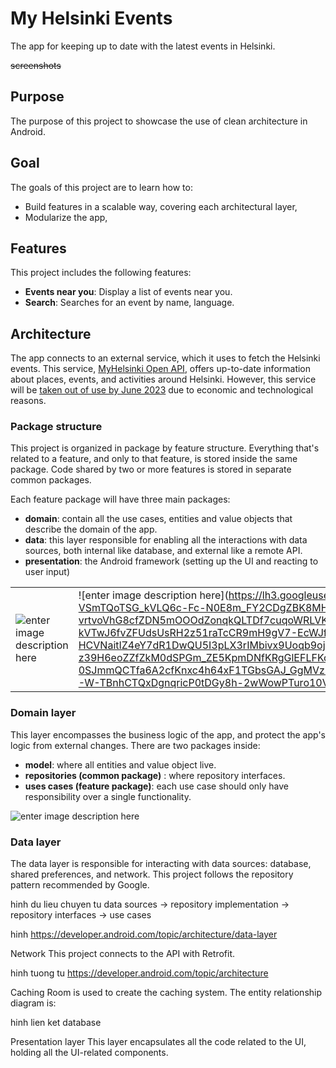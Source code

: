 # My Helsinki Events

The app for keeping up to date with the latest events in Helsinki.

~~screenshots~~

## Purpose

The purpose of this project to showcase the use of clean architecture in Android.

## Goal

The goals of this project are to learn how to:
 - Build features in a scalable way, covering each architectural layer,
 - Modularize the app,

## Features

This project includes the following features:
 - **Events near you**: Display a list of events near you.
 - **Search**: Searches for an event by name, language.

## Architecture
The app connects to an external service, which it uses to fetch the Helsinki events. This service, [MyHelsinki Open API](https://open-api.myhelsinki.fi/doc), offers up-to-date information about places, events, and activities around Helsinki. However, this service will be [taken out of use by June 2023](https://open-api.myhelsinki.fi/) due to economic and technological reasons.

### Package structure
This project is organized in package by feature structure. Everything that's related to a feature, and only to that feature, is stored inside the same package. Code shared by two or more features is stored in separate common packages.

Each feature package will have three main packages:
 - **domain**: contain all the use cases, entities and value objects that describe the domain of the app.
 - **data**: this layer responsible for enabling all the interactions with data sources, both internal like database, and external like a remote API.
 - **presentation**: the Android framework (setting up the UI and reacting to user input)

|  |  |
|--|--|
|![enter image description here](https://lh3.googleusercontent.com/JbUjrqoVEOavTWPpVjsbCuDsak2fK93ZewzR9Iv2s_5dmGqm0K9dWU6wPu5D8gstifqi9eQHuxJkau3yNpgp4HNGpyatRWEUpuVqnW_9d4GuWSkFuz0I-e-oIoMkDLy24QMxwk6m3A7WCwdzsjJlgNa8n9QbaKBInUh-26Frl5HIlvmD3EVJcMqdvYyrgdtwy3iEs_idn7e_w11s9IdKsa199ll1_oGW4eb2o6uxjFb3FC5QSIHvbq7JCenQhoQroLz6j3ohygwPAfwAg0OKUUKQXcW84BVtgpIToYiSnePqWHgSeGbHfWQ5XGNj-74B9BKk78pBG4E9Yl7PqfpiAkFTd6UXFr9hQYTvefTC46LzC0b3In6LY6rAdbAJbmBH5C81wlaLefQnH7UyH3Sjjplzidp6VLEEkd_fHJVz5d6COe8a9TUz_1ljbexzWG05NL-2vaCDxk9gJ3mre5CcQjeHjpMqOcUBhEK2T0dkjRnVhC3_1mB61q39p8qyCH-gLWw--n-bhnY2-BHT0UX0lIrsgreQ0u1oYwTCeaTKjKaL-xy0D6aVZPg3A1y9atep5iMXu6mSNSEet9fgdltd4Wbnr3GJhK3izvrYqvb-gwtxOYluQUPXBL_FFvhcJHULfKzgXJalCFH75A6xJHIYU55c6L_h8R1IMWzNF-a5VjhHphtEhg0MZvFGVZqSqdsm16skuXLCsrTb08DWqUbHEf2cROeplLAFJaoESN2JZuKRsCZt3ydnmO2iDRWDu4yVoxRnsxBL4j5NVX37l6tP-tcVAGTbi6Yd7IF5sySIadZiu2FDCMWEgaH8s0rmVarcAmFnhbmLsUrdH6HvwWWZ8JGTr8e3Vho1rcfbjT4BalB_2Urv0r0N34Do7_c9oZgC6rO9KtIKjgAKLuJlni3k9K-is8ewpg8zDrAcr9VwxEJSokGNzGDFtsCqvmM4zu9WxFzcaG2ws8j1vQKks-2d8dorp0ujMIL6iW40a2I3lS9aX2Qy9uy7AA8e=w436-h634-s-no?authuser=2) | ![enter image description here](https://lh3.googleusercontent.com/lwRqwmvlO6DXkUqQU8ID_zjO7AFu3JrbenHhYVKn4n4Y-bw79aH0Hp9gykWRLSAEHjA1BL2jzjpMr9v8OxsF9-UyRy6-MP-pOtJppmRDjZCbuIBvIEFyK_ijv-VSmTQoTSG_kVLQ6c-Fc-N0E8m_FY2CDgZBK8MHSvRSO1HSFXUFfOnH_VIvPTb87719Twb_RxKuyH54mMkIRpNIlQqQwLGvqQ0PGdJubAuIzolykkOADQbG3zCDUQZicEhi00QtuB-dTp5-vrtvoVhG8cfZDN5mOOOdZonqkQLTDf7cuqoWRLVKv5nCIMEJ_pJUo9ACLUQWJqLhYbS5E8gDiNLEXr4dH9IArnT33v_2DxN5way75M7JSjXViqlSsd1IgfKbiESMvnL4NFGHZ7zHrKP_MQddJKVYHOn-kVTwJ6fvZFUdsUsRH2z51raTcCR9mH9gV7-EcWJfpZXkC6z0B2i-KIzoQnxMIZzHU7OvpP7L8DLsqnTJFzaGFC0IcQ9VCR1hKhrm-HCVNaitIZ4eY7dR1DwQU5I3pLX3rIMbivx9Uoqb9ojv1s_hfaqcuWE_ToF2Wemqa4iz1jkbWhixPFcnxmNB7weH-0nPTC7qVtFK49D0jAToDTIrhU2z1YqyJnVwdcxSEY8CSVrsZ7xFAULJFTlyS5hptqBKzEZefguBv8Foy2zTh47bP-z39H6eoZZfZkM0dSPGm_ZE5KpmDNfKRgGlEFLFKok4asP0Wug1qqvgiddjSg7Y80ga6QeF-0SJmmQCTfa6A2cfKnxc4h64xF1TGbsGAJ_GgMVzLqQcBzg8BHXzzgaEmIWxn2VF2D6xrxEWaXctMpl7337HByuu2ZDU28Kp3RCPkeYioVl09uimMAWAOYrw_0d5XoyOeOjjbZQeP9ntubU6j1pPVZn7MF1XdXJtaWQ9hb4P_I8-W-TBnhCTQxDgnqricP0tDGy8h-2wWowPTuro10VEmpkkS4HeoGcLk4_npPGSYvhZsQxQEfuLm8WbF1s3=w640-h1278-s-no?authuser=0 =300x600) |


### Domain layer
This layer encompasses the business logic of the app, and protect the app's logic from external changes. There are two packages inside:
 - **model**: where all entities and value object live.
 - **repositories (common package)** : where repository interfaces.
 - **uses cases (feature package)**: each use case should only have responsibility over a single functionality.

![enter image description here](https://lh3.googleusercontent.com/EZ2pfw4w5y01OucAJG7tCHeEUEs-K0JkAILrznO8UNsw_9W_s78VoTdYnvX5XdyDrsPbCn7ATWg3yGbCdp44j4Hu86TZmg9Mi__FrS_44tXw9w1qQvMMurosr1EWBTGg6zJoCZ8adSAp9Eii1Y7QA5uBRbcar0d2Gc08daOCRM81w083EnvubnRLVQClEIvJhCqrhl9CcngOWO0mdN8ymKLU7r7_1lBUx3E51UHm6k05HT7h814KKEAbDI0NVEgAHlSKdvKdf_QLziVOFxIRrnPbEF9dVq4oheHw6p8MS5d6p4DJgeWyeWPFaO0gfqyUo-y25DVBkqrVrzSiGomY2lPwKrfkiAeZluCCJzAeQj7a57N5a8OsclQxeaz1koZ_ptJg3sIIodwsAFf9-OGQ12v-Gu3aIABUwM64LPhyGRucLvV7TWDikvoBw-zFxp9GkcM23G2LYwi2zYKRkJO95un2xdxQe9GFJofu_hxXl6Kp7REjg2diEitzc8t_kXLTTYHAdCTuZOzwdZ_GY1bv36w28f5n1aYlnbgEPjAIWaax3mR-h2TZFpdBZROiQpcW80Ab91UyxiQaf5-aTKrOmevmPMZENeo5Ytye76IMH_rPFUtir96dIfrS_R06jI4bSojmJlYp5s4mKEuaw0vYooM4su9VVt2lhqCPrZg4AgKnEXMU-ZEYacPTmEhEwcZrEm7IAbx386RO-jKZD_g_-OpAGcVDpmYCqrQs_2IJ3ZiblrZUoc0P0rBiVZwZ3EG3pfqgXOEam5Y3U3DP4BgRRzKBYV59ocjemxAZAvA4uRww4yPunCZA3FE7RSnMEIbfS_yzsMBF1ASu-KSjPRNhbmtJCVrULdNw5sjkQJNhVGq8Kr1LI6BXczS1_6-mG4CxC-cdV7QP3-SMtwlpE_GE4aq1R6Rrpj8Gk3cO94E6df6Mptc2j54gm41-88W9a-4HWQk8oYuCx8zc0jH8g93U7gn2l-4pSEhO1mFwvKP6ye7_Cw-Rse6JTTRV=w1964-h1044-s-no?authuser=0)

### Data layer
The data layer is responsible for interacting with data sources: database, shared preferences, and network. This project follows the repository pattern recommended by Google.

hinh du lieu chuyen tu data sources -> repository implementation -> repository interfaces -> use cases

hinh https://developer.android.com/topic/architecture/data-layer

Network
This project connects to the API with Retrofit.

hinh tuong tu https://developer.android.com/topic/architecture

Caching
Room is used to create the caching system. The entity relationship diagram is:

hinh lien ket database

Presentation layer
This layer encapsulates all the code related to the UI, holding all the UI-related components.
